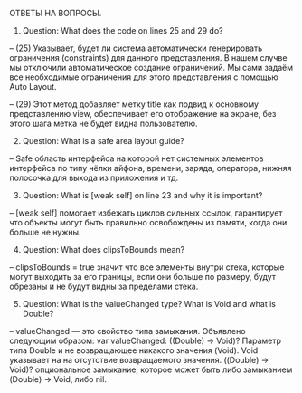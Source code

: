 ОТВЕТЫ НА ВОПРОСЫ.
1. Question: What does the code on lines 25 and 29 do?

– (25) Указывает, будет ли система автоматически генерировать ограничения (constraints) для данного представления. В нашем случве мы отключили автоматическое создание ограничений. Мы сами задаём все необходимые ограничения для этого представления с помощью Auto Layout.
  
  – (29) Этот метод добавляет метку title как подвид к основному представлению view, обеспечивает его отображение на экране, без этого шага метка не будет видна пользователю.

2. Question: What is a safe area layout guide?

– Safe область интерфейса на которой нет системных элементов интерфейса по типу чёлки айфона, времени, заряда, оператора, нижняя полосочка для выхода из приложения и тд.

3. Question: What is [weak self] on line 23 and why it is important?

– [weak self] помогает избежать циклов сильных ссылок, гарантирует что объекты могут быть правильно освобождены из памяти, когда они больше не нужны.

4. Question: What does clipsToBounds mean?

– clipsToBounds = true значит что все элементы внутри стека, которые могут выходить за его границы, если они больше по размеру, будут обрезаны и не будут видны за пределами стека.

5. Question: What is the valueChanged type? What is Void and what is Double?

– valueChanged — это свойство типа замыкания. Объявлено следующим образом: var valueChanged: ((Double) -> Void)?
Параметр типа Double и не возвращающее никакого значения (Void). Void указывает на на отсутствие возвращаемого значения. ((Double) -> Void)? опциональное замыкание, которое может быть либо замыканием (Double) -> Void, либо nil.
